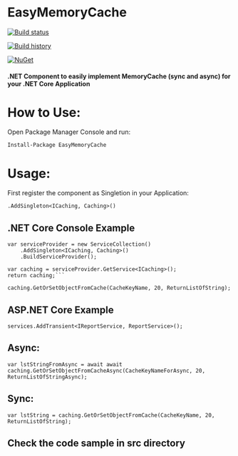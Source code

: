 # EasyMemoryCache
[![Build status](https://ci.appveyor.com/api/projects/status/leosvxv97m6cd1ki?svg=true)](https://ci.appveyor.com/project/thiagoloureiro/easymemorycache)

[![Build history](https://buildstats.info/appveyor/chart/thiagoloureiro/easymemorycache)](https://ci.appveyor.com/project/thiagoloureiro/easymemorycache/history)

[![NuGet](https://buildstats.info/nuget/EasyMemoryCache)](http://www.nuget.org/packages/EasyMemoryCache)

#### .NET Component to easily implement MemoryCache (sync and async) for your .NET Core Application

# How to Use:
Open Package Manager Console and run:

```Install-Package EasyMemoryCache```

# Usage:
First register the component as Singletion in your Application:

```.AddSingleton<ICaching, Caching>()```

## .NET Core Console Example
```//setup our DI
var serviceProvider = new ServiceCollection()
    .AddSingleton<ICaching, Caching>()
    .BuildServiceProvider();

var caching = serviceProvider.GetService<ICaching>();
return caching;```

caching.GetOrSetObjectFromCache(CacheKeyName, 20, ReturnListOfString);
```
## ASP.NET Core Example
```services.AddTransient<IReportService, ReportService>();```
## Async:
```var lstStringFromAsync = await await caching.GetOrSetObjectFromCacheAsync(CacheKeyNameForAsync, 20, ReturnListOfStringAsync);```

## Sync:
```var lstString = caching.GetOrSetObjectFromCache(CacheKeyName, 20, ReturnListOfString);```

## Check the code sample in src directory
